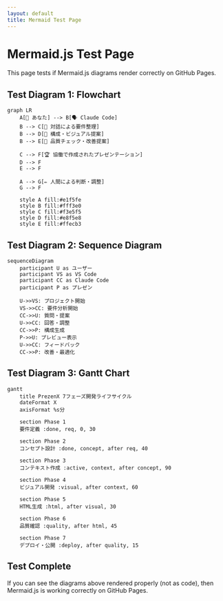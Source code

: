 ```yaml
---
layout: default
title: Mermaid Test Page
---
```


# Mermaid.js Test Page

This page tests if Mermaid.js diagrams render correctly on GitHub Pages.

## Test Diagram 1: Flowchart

```mermaid
graph LR
    A[💼 あなた] --> B[🗣️ Claude Code]
    B --> C[📝 対話による要件整理]
    B --> D[🎨 構成・ビジュアル提案]
    B --> E[🔧 品質チェック・改善提案]
    
    C --> F[🏆 協働で作成されたプレゼンテーション]
    D --> F
    E --> F
    
    A --> G[✏️ 人間による判断・調整]
    G --> F
    
    style A fill:#e1f5fe
    style B fill:#fff3e0  
    style C fill:#f3e5f5
    style D fill:#e8f5e8
    style E fill:#ffecb3
```

## Test Diagram 2: Sequence Diagram

```mermaid
sequenceDiagram
    participant U as ユーザー
    participant VS as VS Code
    participant CC as Claude Code
    participant P as プレゼン

    U->>VS: プロジェクト開始
    VS->>CC: 要件分析開始
    CC->>U: 質問・提案
    U->>CC: 回答・調整
    CC->>P: 構成生成
    P->>U: プレビュー表示
    U->>CC: フィードバック
    CC->>P: 改善・最適化
```

## Test Diagram 3: Gantt Chart

```mermaid
gantt
    title PrezenX 7フェーズ開発ライフサイクル
    dateFormat X
    axisFormat %s分

    section Phase 1
    要件定義 :done, req, 0, 30
    
    section Phase 2  
    コンセプト設計 :done, concept, after req, 40
    
    section Phase 3
    コンテキスト作成 :active, context, after concept, 90
    
    section Phase 4
    ビジュアル開発 :visual, after context, 60
    
    section Phase 5
    HTML生成 :html, after visual, 30
    
    section Phase 6
    品質確認 :quality, after html, 45
    
    section Phase 7
    デプロイ・公開 :deploy, after quality, 15
```

## Test Complete

If you can see the diagrams above rendered properly (not as code), then Mermaid.js is working correctly on GitHub Pages.